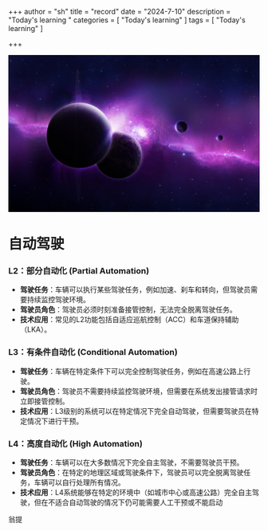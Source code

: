 +++
author = "sh"
title = "record"
date = "2024-7-10"
description = "Today's learning "
categories = [
    "Today's learning"
]
tags = [
    "Today's learning"
]

+++

![](2.jpg)

# 自动驾驶

### L2：部分自动化 (Partial Automation)

- **驾驶任务**：车辆可以执行某些驾驶任务，例如加速、刹车和转向，但驾驶员需要持续监控驾驶环境。
- **驾驶员角色**：驾驶员必须时刻准备接管控制，无法完全脱离驾驶任务。
- **技术应用**：常见的L2功能包括自适应巡航控制（ACC）和车道保持辅助（LKA）。

### L3：有条件自动化 (Conditional Automation)

- **驾驶任务**：车辆在特定条件下可以完全控制驾驶任务，例如在高速公路上行驶。
- **驾驶员角色**：驾驶员不需要持续监控驾驶环境，但需要在系统发出接管请求时立即接管控制。
- **技术应用**：L3级别的系统可以在特定情况下完全自动驾驶，但需要驾驶员在特定情况下进行干预。

### L4：高度自动化 (High Automation)

- **驾驶任务**：车辆可以在大多数情况下完全自主驾驶，不需要驾驶员干预。
- **驾驶员角色**：在特定的地理区域或驾驶条件下，驾驶员可以完全脱离驾驶任务，车辆可以自行处理所有情况。
- **技术应用**：L4系统能够在特定的环境中（如城市中心或高速公路）完全自主驾驶，但在不适合自动驾驶的情况下仍可能需要人工干预或不能启动

翁提

